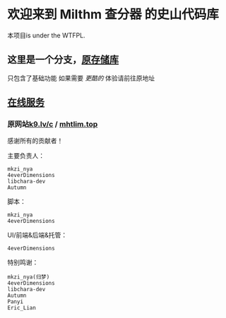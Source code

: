 # 欢迎来到 Milthm 查分器 的史山代码库

本项目is under the WTFPL.

## 这里是一个分支，[原存储库](https://bitbucket.org/lmsdscav/milthm-calculator-web/)
只包含了基础功能 如果需要 _更酷的_ 体验请前往原地址
## [在线服务](https://mkzi-nya.github.io/milthm-calculator-web/)
### 原网站[k9.lv/c](http://k9.lv/c) / [mhtlim.top](http://mhtlim.top)

感谢所有的贡献者！  

主要负责人：

    mkzi_nya
    4everDimensions
    libchara-dev
    Autumn

脚本：

    mkzi_nya
    4everDimensions

UI/前端&后端&托管：

    4everDimensions

特别鸣谢：

    mkzi_nya(归梦)
    4everDimensions
    libchara-dev
    Autumn
    Panyi
    Eric_Lian
